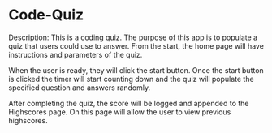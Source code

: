 # Code-Quiz

Description:
This is a coding quiz. The purpose of this app is to populate a quiz that users could use to answer. From the start, the home page will have instructions and parameters of the quiz. 

When the user is ready, they will click the start button. Once the start button is clicked the timer will start counting down and the quiz will populate the specified question and answers randomly. 

After completing the quiz, the score will be logged and appended to the Highscores page. On this page will allow the user to view previous highscores. 